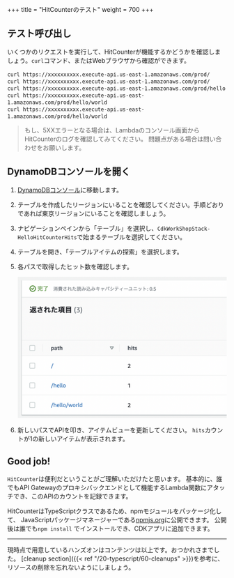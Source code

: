 +++
title = "HitCounterのテスト"
weight = 700
+++

## テスト呼び出し

いくつかのリクエストを実行して、HitCounterが機能するかどうかを確認しましょう。`curl`コマンド、またはWebブラウザから確認ができます。

```
curl https://xxxxxxxxxx.execute-api.us-east-1.amazonaws.com/prod/
curl https://xxxxxxxxxx.execute-api.us-east-1.amazonaws.com/prod/
curl https://xxxxxxxxxx.execute-api.us-east-1.amazonaws.com/prod/hello
curl https://xxxxxxxxxx.execute-api.us-east-1.amazonaws.com/prod/hello/world
curl https://xxxxxxxxxx.execute-api.us-east-1.amazonaws.com/prod/hello/world
```

> もし、5XXエラーとなる場合は、Lambdaのコンソール画面からHitCounterのログを確認してみてください。
> 問題点がある場合は問い合わせをお願いします。

## DynamoDBコンソールを開く

1. [DynamoDBコンソール](https://console.aws.amazon.com/dynamodb/home)に移動します。
2. テーブルを作成したリージョンにいることを確認してください。手順どおりであれば東京リージョンにいることを確認しましょう。
3. ナビゲーションペインから「テーブル」を選択し、`CdkWorkShopStack-HelloHitCounterHits`で始まるテーブルを選択してください。
4. テーブルを開き、「テーブルアイテムの探索」を選択します。
5. 各パスで取得したヒット数を確認します。

    ![](./dynamo1.png)

6. 新しいパスでAPIを叩き、アイテムビューを更新してください。
   `hits`カウントが1の新しいアイテムが表示されます。

## Good job!

`HitCounter`は便利だということがご理解いただけたと思います。
基本的に、誰でもAPI Gatewayのプロキシバックエンドとして機能するLambda関数にアタッチでき、このAPIのカウントを記録できます。

HitCounterはTypeScriptクラスであるため、npmモジュールをパッケージ化して、
JavaScriptパッケージマネージャーである[npmjs.org](http://npmjs.org/)に公開できます。
公開後は誰でも`npm install` でインストールでき、CDKアプリに追加できます。

-----

現時点で用意しているハンズオンはコンテンツは以上です。おつかれさまでした。
[cleanup section]({{< ref "/20-typescript/60-cleanups" >}})を参考に、リソースの削除を忘れないようにしましょう。
